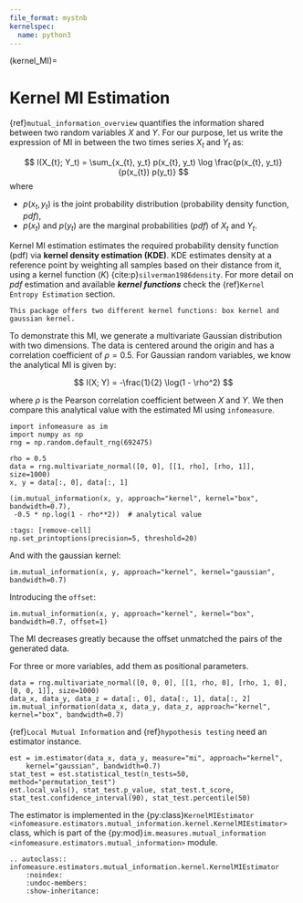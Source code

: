 ```yaml
---
file_format: mystnb
kernelspec:
  name: python3
---
```

(kernel_MI)=
# Kernel MI Estimation
{ref}`mutual_information_overview` quantifies the information shared between two random variables $X$ and $Y$.
For our purpose, let us write the expression of MI in between the two times series $X_t$ and $Y_t$ as:

$$
I(X_{t}; Y_t) = \sum_{x_{t}, y_t} p(x_{t}, y_t) \log \frac{p(x_{t}, y_t)}{p(x_{t}) p(y_t)}
$$
where
- $p(x_t,y_t)$ is the joint probability distribution (probability density function, _pdf_),
- $p(x_t)$ and $p(y_t)$ are the marginal probabilities (_pdf_) of $X_t$ and $Y_t$.

Kernel MI estimation estimates the required probability density function (pdf) via **kernel density estimation (KDE)**.
KDE estimates density at a reference point by weighting all samples based on their distance from it, using a kernel function $(K)$ {cite:p}`silverman1986density`. For more detail on _pdf_ estimation and available **_kernel functions_** check the {ref}`Kernel Entropy Estimation` section.

```{note}
This package offers two different kernel functions: box kernel and gaussian kernel.
 ```

To demonstrate this MI, we generate a multivariate Gaussian distribution with two dimensions.
The data is centered around the origin and has a correlation coefficient of $\rho = 0.5$.
For Gaussian random variables, we know the analytical MI is given by:

$$
I(X; Y) = -\frac{1}{2} \log(1 - \rho^2)
$$

where $\rho$ is the Pearson correlation coefficient between $X$ and $Y$.
We then compare this analytical value with the estimated MI using `infomeasure`.

```{code-cell}
import infomeasure as im
import numpy as np
rng = np.random.default_rng(692475)

rho = 0.5
data = rng.multivariate_normal([0, 0], [[1, rho], [rho, 1]], size=1000)
x, y = data[:, 0], data[:, 1]

(im.mutual_information(x, y, approach="kernel", kernel="box", bandwidth=0.7),
 -0.5 * np.log(1 - rho**2))  # analytical value
```

```{code-cell}
:tags: [remove-cell]
np.set_printoptions(precision=5, threshold=20)
```

And with the gaussian kernel:

```{code-cell}
im.mutual_information(x, y, approach="kernel", kernel="gaussian", bandwidth=0.7)
```

Introducing the `offset`:

```{code-cell}
im.mutual_information(x, y, approach="kernel", kernel="box", bandwidth=0.7, offset=1)
```

The MI decreases greatly because the offset unmatched the pairs of the generated data.


For three or more variables, add them as positional parameters.

```{code-cell}
data = rng.multivariate_normal([0, 0, 0], [[1, rho, 0], [rho, 1, 0], [0, 0, 1]], size=1000)
data_x, data_y, data_z = data[:, 0], data[:, 1], data[:, 2]
im.mutual_information(data_x, data_y, data_z, approach="kernel", kernel="box", bandwidth=0.7)
```

{ref}`Local Mutual Information` and {ref}`hypothesis testing` need an estimator instance.

```{code-cell}
est = im.estimator(data_x, data_y, measure="mi", approach="kernel",
    kernel="gaussian", bandwidth=0.7)
stat_test = est.statistical_test(n_tests=50, method="permutation_test")
est.local_vals(), stat_test.p_value, stat_test.t_score, stat_test.confidence_interval(90), stat_test.percentile(50)
```


The estimator is implemented in the {py:class}`KernelMIEstimator <infomeasure.estimators.mutual_information.kernel.KernelMIEstimator>` class,
which is part of the {py:mod}`im.measures.mutual_information <infomeasure.estimators.mutual_information>` module.

```{eval-rst}
.. autoclass:: infomeasure.estimators.mutual_information.kernel.KernelMIEstimator
    :noindex:
    :undoc-members:
    :show-inheritance:
```
